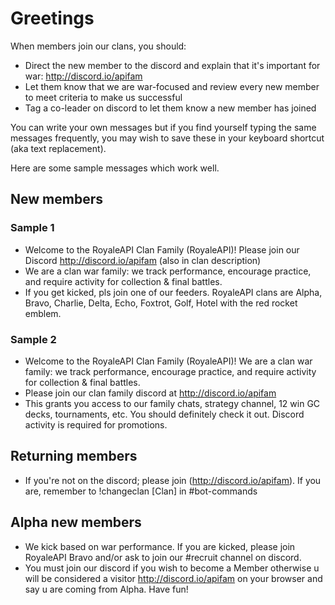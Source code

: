 # Greetings

When members join our clans, you should:
- Direct the new member to the discord and explain that it's important for war: http://discord.io/apifam
- Let them know that we are war-focused and review every new member to meet criteria to make us successful
- Tag a co-leader on discord to let them know a new member has joined

You can write your own messages but if you find yourself typing the same messages frequently, you may wish to save these in your keyboard shortcut (aka text replacement).

Here are some sample messages which work well.

## New members

### Sample 1

- Welcome to the RoyaleAPI Clan Family (RoyaleAPI)! Please join our Discord http://discord.io/apifam (also in clan description)
- We are a clan war family: we track performance, encourage practice, and require activity for collection & final battles.
- If you get kicked, pls join one of our feeders. RoyaleAPI clans are Alpha, Bravo, Charlie, Delta, Echo, Foxtrot, Golf, Hotel with the red rocket emblem.

### Sample 2

- Welcome to the RoyaleAPI Clan Family (RoyaleAPI)! We are a clan war family: we track performance, encourage practice, and require activity for collection & final battles.
- Please join our clan family discord at http://discord.io/apifam
- This grants you access to our family chats, strategy channel, 12 win GC decks, tournaments, etc. You should definitely check it out. Discord activity is required for promotions.

## Returning members

- If you're not on the discord; please join (http://discord.io/apifam).  If you are, remember to !changeclan [Clan] in #bot-commands

## Alpha new members

- We kick based on war performance.  If you are kicked, please join RoyaleAPI Bravo and/or ask to join our #recruit channel on discord.
- You must join our discord if you wish to become a Member otherwise u will be considered a visitor  http://discord.io/apifam on your browser and say u are coming from Alpha. Have fun!
